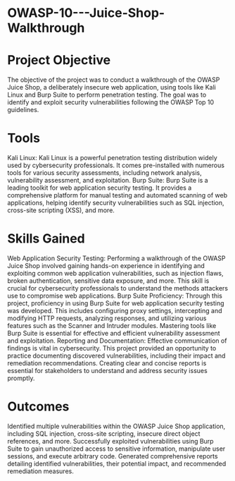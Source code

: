# OWASP-10---Juice-Shop-Walkthrough

# Project Objective

The objective of the project was to conduct a walkthrough of the OWASP Juice Shop, a deliberately insecure web application, using tools like Kali Linux and Burp Suite to perform penetration testing. The goal was to identify and exploit security vulnerabilities following the OWASP Top 10 guidelines.

# Tools 

Kali Linux: Kali Linux is a powerful penetration testing distribution widely used by cybersecurity professionals. It comes pre-installed with numerous tools for various security assessments, including network analysis, vulnerability assessment, and exploitation.
Burp Suite: Burp Suite is a leading toolkit for web application security testing. It provides a comprehensive platform for manual testing and automated scanning of web applications, helping identify security vulnerabilities such as SQL injection, cross-site scripting (XSS), and more.

# Skills Gained

Web Application Security Testing: Performing a walkthrough of the OWASP Juice Shop involved gaining hands-on experience in identifying and exploiting common web application vulnerabilities, such as injection flaws, broken authentication, sensitive data exposure, and more. This skill is crucial for cybersecurity professionals to understand the methods attackers use to compromise web applications.
Burp Suite Proficiency: Through this project, proficiency in using Burp Suite for web application security testing was developed. This includes configuring proxy settings, intercepting and modifying HTTP requests, analyzing responses, and utilizing various features such as the Scanner and Intruder modules. Mastering tools like Burp Suite is essential for effective and efficient vulnerability assessment and exploitation.
Reporting and Documentation: Effective communication of findings is vital in cybersecurity. This project provided an opportunity to practice documenting discovered vulnerabilities, including their impact and remediation recommendations. Creating clear and concise reports is essential for stakeholders to understand and address security issues promptly.

# Outcomes 

Identified multiple vulnerabilities within the OWASP Juice Shop application, including SQL injection, cross-site scripting, insecure direct object references, and more.
Successfully exploited vulnerabilities using Burp Suite to gain unauthorized access to sensitive information, manipulate user sessions, and execute arbitrary code.
Generated comprehensive reports detailing identified vulnerabilities, their potential impact, and recommended remediation measures.
